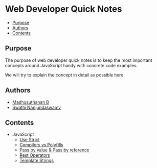 Web Developer Quick Notes
=============================
- [Purpose](#purpose)
- [Authors](#authors)
- [Contents](#contents)

## Purpose
The purpose of web developer quick notes is to keep the most
important concepts around JavaScript handy with concrete code examples.

We will try to explain the concept in detail as possible here.

## Authors
- [Madhusuthanan B](https://www.linkedin.com/in/madhusuthanan-b/)
- [Swathi Nanjundaswamy](https://www.linkedin.com/in/swathi-nanjundaswamy-79561b157/)

## Contents
- JavaScript
    - [Use Strict](JavaScript/use-strict.md)
    - [Compilors vs Polyfills](JavaScript/compilations-vs-polyfilling.md)
    - [Pass by value & Pass by reference](JavaScript/pass-by-value-and-pass-by-reference.md)
    - [Rest Operators](JavaScript/rest-operators.md)
    - [Template Strings](JavaScript/template-strings.md)
